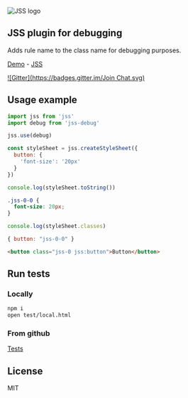 ![JSS logo](http://avatars1.githubusercontent.com/u/9503099?v=3&s=60)

## JSS plugin for debugging

Adds rule name to the class name for debugging purposes.

[Demo](http://jsstyles.github.io/jss-examples/index.html#plugin-jss-debug) -
[JSS](https://github.com/jsstyles/jss)

[![Gitter](https://badges.gitter.im/Join Chat.svg)](https://gitter.im/jsstyles/jss?utm_source=badge&utm_medium=badge&utm_campaign=pr-badge&utm_content=badge)


## Usage example

```javascript
import jss from 'jss'
import debug from 'jss-debug'

jss.use(debug)

const styleSheet = jss.createStyleSheet({
  button: {
    'font-size': '20px'
  }
})
```

```javascript
console.log(styleSheet.toString())
```
```css
.jss-0-0 {
  font-size: 20px;
}
```

```javascript
console.log(styleSheet.classes)
```
```javascript
{ button: "jss-0-0" }
```

```html
<button class="jss-0 jss:button">Button</button>
```


## Run tests

### Locally

```bash
npm i
open test/local.html
```

### From github

[Tests](https://jsstyles.github.com/jss-debug/test)


## License

MIT
